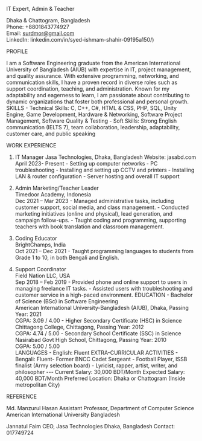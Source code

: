 IT Expert, Admin & Teacher   

Dhaka & Chattogram, Bangladesh   
Phone: +8801843774927  
Email: surdmor@gmail.com   
LinkedIn: linkedin.com/in/syed-ishmam-shahir-09195a150/) 

PROFILE 

I am a Software Engineering graduate from the American International University of 
Bangladesh (AIUB) with expertise in IT, project management, and quality assurance. With 
extensive programming, networking, and communication skills, I have a proven record in 
diverse roles such as support coordination, teaching, and administration. Known for my 
adaptability and eagerness to learn, I am passionate about contributing to dynamic 
organizations that foster both professional and personal growth. 
SKILLS - Technical Skills: C, C++, C#, HTML & CSS, PHP, SQL, Unity Engine, Game 
Development, Hardware & Networking, Software Project Management, Software Quality & 
Testing - Soft Skills: Strong English communication (IELTS 7), team collaboration, leadership, 
adaptability, customer care, and public speaking 

WORK EXPERIENCE 

1. IT Manager 
Jasa Technologies, Dhaka, Bangladesh 
Website: jasabd.com 
April 2023- Present - Setting up computer networks - PC troubleshooting - Installing and setting up CCTV and printers - Installing LAN & router configuration - Server hosting and overall IT support 

2. Admin Marketing/Teacher Leader   
Timedoor Academy, Indonesia   
Dec 2021 – Mar 2023  - Managed administrative tasks, including customer support, social media, and class 
management. - Conducted marketing initiatives (online and physical), lead generation, and 
campaign follow-ups. - Taught coding and programming, supporting teachers with book translation and 
classroom management. 

3. Coding Educator  
BrightChamps, India   
Oct 2021 – Dec 2021   - Taught programming languages to students from Grade 1 to 10, in both Bengali and 
English. 

4. Support Coordinator   
Field Nation LLC, USA   
Sep 2018 – Feb 2019   - Provided phone and online support to users in managing freelance IT tasks. - Assisted users with troubleshooting and customer service in a high-paced 
environment. 
EDUCATION - Bachelor of Science (BSc) in Software Engineering  
American International University-Bangladesh (AIUB), Dhaka, Passing Year: 2021   
CGPA: 3.09 / 4.00   - Higher Secondary Certificate (HSC) in Science   
Chittagong College, Chittagong, Passing Year: 2012   
CGPA: 4.74 / 5.00   - Secondary School Certificate (SSC) in Science   
Nasirabad Govt High School, Chittagong, Passing Year: 2010   
CGPA: 5.00 / 5.00   
LANGUAGES - English: Fluent 
EXTRA-CURRICULAR ACTIVITIES - Bengali: Fluent- Former BNCC Cadet Sergeant - Football Player, ISSB finalist (Army selection board) - Lyricist, rapper, artist, writer, and philosopher --- 
Current Salary: 30,000 BDT/Month 
Expected Salary: 40,000 BDT/Month 
Preferred Location: Dhaka or Chattogram (Inside metropolitan City) 

REFERENCE 

Md. Manzurul Hasan 
Assistant Professor, Department of 
Computer Science   
American International University
Bangladesh   

Jannatul Faim 
CEO, Jasa Technologies 
Dhaka, Bangladesh 
Contact: 017749724
